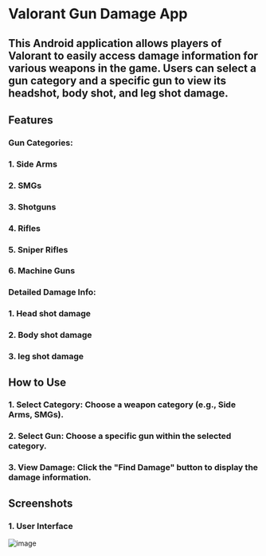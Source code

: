 # Valorant Gun Damage App
 
## This Android application allows players of Valorant to easily access damage information for various weapons in the game. Users can select a gun category and a specific gun to view its headshot, body shot, and leg shot damage. 

## Features
### Gun Categories:
### 1. Side Arms 
### 2. SMGs
### 3. Shotguns
### 4. Rifles
### 5. Sniper Rifles 
### 6. Machine Guns

### Detailed Damage Info:
### 1. Head shot damage
### 2. Body shot damage
### 3. leg shot damage

## How to Use
### 1. Select Category: Choose a weapon category (e.g., Side Arms, SMGs).
### 2. Select Gun: Choose a specific gun within the selected category.
### 3. View Damage: Click the "Find Damage" button to display the damage information.

## Screenshots
### 1. User Interface 
![image](https://github.com/user-attachments/assets/21ac8c7b-ccd0-44a7-b8ff-970fef2de738)
